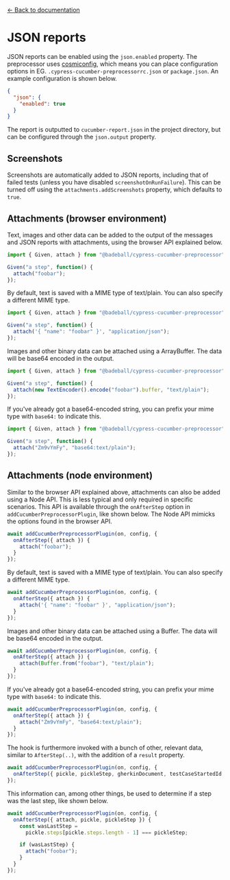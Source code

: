 [← Back to documentation](readme.md)

# JSON reports

JSON reports can be enabled using the `json.enabled` property. The preprocessor uses [cosmiconfig](https://github.com/davidtheclark/cosmiconfig), which means you can place configuration options in EG. `.cypress-cucumber-preprocessorrc.json` or `package.json`. An example configuration is shown below.

```json
{
  "json": {
    "enabled": true
  }
}
```

The report is outputted to `cucumber-report.json` in the project directory, but can be configured through the `json.output` property.

## Screenshots

Screenshots are automatically added to JSON reports, including that of failed tests (unless you have disabled `screenshotOnRunFailure`). This can be turned off using the `attachments.addScreenshots` property, which defaults to `true`.

## Attachments (browser environment)

Text, images and other data can be added to the output of the messages and JSON reports with attachments, using the browser API explained below.

```ts
import { Given, attach } from "@badeball/cypress-cucumber-preprocessor";

Given("a step", function() {
  attach("foobar");
});
```

By default, text is saved with a MIME type of text/plain. You can also specify a different MIME type.

```ts
import { Given, attach } from "@badeball/cypress-cucumber-preprocessor";

Given("a step", function() {
  attach('{ "name": "foobar" }', "application/json");
});
```

Images and other binary data can be attached using a ArrayBuffer. The data will be base64 encoded in the output.

```ts
import { Given, attach } from "@badeball/cypress-cucumber-preprocessor";

Given("a step", function() {
  attach(new TextEncoder().encode("foobar").buffer, "text/plain");
});
```

If you've already got a base64-encoded string, you can prefix your mime type with `base64:` to indicate this.

```ts
import { Given, attach } from "@badeball/cypress-cucumber-preprocessor";

Given("a step", function() {
  attach("Zm9vYmFy", "base64:text/plain");
});
```

## Attachments (node environment)

Similar to the browser API explained above, attachments can also be added using a Node API. This is less typical and only required in specific scenarios. This API is available through the `onAfterStep` option in `addCucumberPreprocessorPlugin`, like shown below. The Node API mimicks the options found in the browser API.

```ts
await addCucumberPreprocessorPlugin(on, config, {
  onAfterStep({ attach }) {
    attach("foobar");
  }
});
```

By default, text is saved with a MIME type of text/plain. You can also specify a different MIME type.

```ts
await addCucumberPreprocessorPlugin(on, config, {
  onAfterStep({ attach }) {
    attach('{ "name": "foobar" }', "application/json");
  }
});
```

Images and other binary data can be attached using a Buffer. The data will be base64 encoded in the output.

```ts
await addCucumberPreprocessorPlugin(on, config, {
  onAfterStep({ attach }) {
    attach(Buffer.from("foobar"), "text/plain");
  }
});
```

If you've already got a base64-encoded string, you can prefix your mime type with `base64:` to indicate this.

```ts
await addCucumberPreprocessorPlugin(on, config, {
  onAfterStep({ attach }) {
    attach("Zm9vYmFy", "base64:text/plain");
  }
});
```

The hook is furthermore invoked with a bunch of other, relevant data, similar to `AfterStep(..)`, with the addition of a `result` property.

```ts
await addCucumberPreprocessorPlugin(on, config, {
  onAfterStep({ pickle, pickleStep, gherkinDocument, testCaseStartedId, testStepId, result }) {}
});
```

This information can, among other things, be used to determine if a step was the last step, like shown below.

```ts
await addCucumberPreprocessorPlugin(on, config, {
  onAfterStep({ attach, pickle, pickleStep }) {
    const wasLastStep =
      pickle.steps[pickle.steps.length - 1] === pickleStep;

    if (wasLastStep) {
      attach("foobar");
    }
  }
});
```
